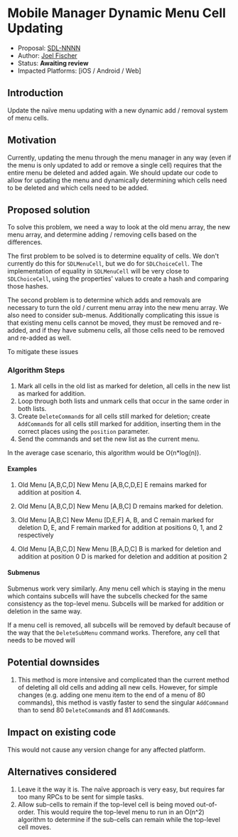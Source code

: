# Mobile Manager Dynamic Menu Cell Updating

* Proposal: [SDL-NNNN](NNNN-mobile-dynamic-menu-cell-updating.md)
* Author: [Joel Fischer](https://github.com/joeljfischer)
* Status: **Awaiting review**
* Impacted Platforms: [iOS / Android / Web]

## Introduction

Update the naïve menu updating with a new dynamic add / removal system of menu cells.

## Motivation

Currently, updating the menu through the menu manager in any way (even if the menu is only updated to add or remove a single cell) requires that the entire menu be deleted and added again. We should update our code to allow for updating the menu and dynamically determining which cells need to be deleted and which cells need to be added.

## Proposed solution

To solve this problem, we need a way to look at the old menu array, the new menu array, and determine adding / removing cells based on the differences.

The first problem to be solved is to determine equality of cells. We don't currently do this for `SDLMenuCell`, but we do for `SDLChoiceCell`. The implementation of equality in `SDLMenuCell` will be very close to `SDLChoiceCell`, using the properties' values to create a hash and comparing those hashes.

The second problem is to determine which adds and removals are necessary to turn the old / current menu array into the new menu array. We also need to consider sub-menus. Additionally complicating this issue is that existing menu cells cannot be moved, they must be removed and re-added, and if they have submenu cells, all those cells need to be removed and re-added as well.

To mitigate these issues

### Algorithm Steps

1. Mark all cells in the old list as marked for deletion, all cells in the new list as marked for addition.
2. Loop through both lists and unmark cells that occur in the same order in both lists.
3. Create `DeleteCommand`s for all cells still marked for deletion; create `AddCommand`s for all cells still marked for addition, inserting them in the correct places using the `position` parameter.
4. Send the commands and set the new list as the current menu.

In the average case scenario, this algorithm would be O(n*log(n)).

#### Examples

1. Old Menu [A,B,C,D]
   New Menu [A,B,C,D,E]
   E remains marked for addition at position 4.

2. Old Menu [A,B,C,D]
   New Menu [A,B,C]
   D remains marked for deletion.

3. Old Menu [A,B,C]
   New Menu [D,E,F]
   A, B, and C remain marked for deletion
   D, E, and F remain marked for addition at positions 0, 1, and 2 respectively

4. Old Menu [A,B,C,D]
   New Menu [B,A,D,C]
   B is marked for deletion and addition at position 0
   D is marked for deletion and addition at position 2

#### Submenus

Submenus work very similarly. Any menu cell which is staying in the menu which contains subcells will have the subcells checked for the same consistency as the top-level menu. Subcells will be marked for addition or deletion in the same way.

If a menu cell is removed, all subcells will be removed by default because of the way that the `DeleteSubMenu` command works. Therefore, any cell that needs to be moved will 

## Potential downsides

1. This method is more intensive and complicated than the current method of deleting all old cells and adding all new cells. However, for simple changes (e.g. adding one menu item to the end of a menu of 80 commands), this method is vastly faster to send the singular `AddCommand` than to send 80 `DeleteCommand`s and 81 `AddCommand`s.

## Impact on existing code

This would not cause any version change for any affected platform.

## Alternatives considered

1. Leave it the way it is. The naïve approach is very easy, but requires far too many RPCs to be sent for simple tasks.
2. Allow sub-cells to remain if the top-level cell is being moved out-of-order. This would require the top-level menu to run in an O(n^2) algorithm to determine if the sub-cells can remain while the top-level cell moves.